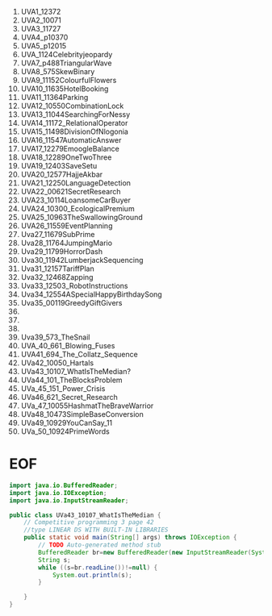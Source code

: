 

01. UVA1_12372
02. UVA2_10071
03. UVA3_11727
04. UVA4_p10370
05. UVA5_p12015
06. UVA_1124Celebrityjeopardy
07. UVA7_p488TriangularWave
08. UVA8_575SkewBinary
09. UVA9_11152ColourfulFlowers
10. UVA10_11635HotelBooking
11. UVA11_11364Parking
12. UVA12_10550CombinationLock
13. UVA13_11044SearchingForNessy
14. UVA14_11172_RelationalOperator
15. UVA15_11498DivisionOfNlogonia
16. UVA16_11547AutomaticAnswer
17. UVA17_12279EmoogleBalance
18. UVA18_12289OneTwoThree
19. UVA19_12403SaveSetu
20. UVA20_12577HajjeAkbar
21. UVA21_12250LanguageDetection
22. UVA22_00621SecretResearch
23. UVA23_10114LoansomeCarBuyer
24. UVA24_10300_EcologicalPremium
25. UVA25_10963TheSwallowingGround
26. UVA26_11559EventPlanning
27. Uva27_11679SubPrime
28. Uva28_11764JumpingMario
29. Uva29_11799HorrorDash
30. Uva30_11942LumberjackSequencing
31. Uva31_12157TariffPlan
32. Uva32_12468Zapping
33. Uva33_12503_RobotInstructions
34. Uva34_12554ASpecialHappyBirthdaySong
35. Uva35_00119GreedyGiftGivers
36. 
37. 
38. 
39. Uva39_573_TheSnail
40. UVA_40_661_Blowing_Fuses
41. UVA41_694_The_Collatz_Sequence
42. UVa42_10050_Hartals
43. UVa43_10107_WhatIsTheMedian?
44. UVa44_101_TheBlocksProblem
45. UVa_45_151_Power_Crisis
46. UVa46_621_Secret_Research
47. UVa_47_10055HashmatTheBraveWarrior
48. UVa48_10473SimpleBaseConversion
49. UVa49_10929YouCanSay_11
50. UVa_50_10924PrimeWords








# EOF

```java
import java.io.BufferedReader;
import java.io.IOException;
import java.io.InputStreamReader;

public class UVa43_10107_WhatIsTheMedian {
	// Competitive programming 3 page 42
	//type LINEAR DS WITH BUILT-IN LIBRARIES
	public static void main(String[] args) throws IOException {
		// TODO Auto-generated method stub
		BufferedReader br=new BufferedReader(new InputStreamReader(System.in));
		String s;
		while ((s=br.readLine())!=null) {
			System.out.println(s);
		}

	}
}
```


